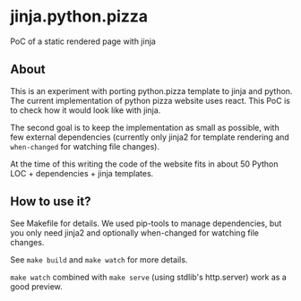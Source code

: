# jinja.python.pizza
PoC of a static rendered page with jinja

## About

This is an experiment with porting python.pizza template to jinja and python.
The current implementation of python pizza website uses react. This PoC is to check how it would look like with jinja.

The second goal is to keep the implementation as small as possible, with few external dependencies (currently only jinja2 for template rendering and `when-changed` for watching file changes).

At the time of this writing the code of the website fits in about 50 Python LOC + dependencies + jinja templates.


## How to use it?

See Makefile for details.
We used pip-tools to manage dependencies, but you only need jinja2 and optionally when-changed for watching file changes.

See `make build` and `make watch` for more details.

`make watch` combined with `make serve` (using stdlib's http.server) work as a good preview.
